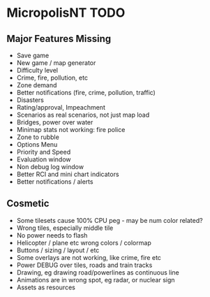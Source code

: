 # MicropolisNT TODO


## Major Features Missing
- Save game
- New game / map generator
- Difficulty level
- Crime, fire, pollution, etc
- Zone demand
- Better notifications (fire, crime, pollution, traffic)
- Disasters
- Rating/approval, Impeachment
- Scenarios as real scenarios, not just map load
- Bridges, power over water
- Minimap stats not working: fire police
- Zone to rubble
- Options Menu
- Priority and Speed
- Evaluation window
- Non debug log window
- Better RCI and mini chart indicators
- Better notifications / alerts


## Cosmetic
- Some tilesets cause 100% CPU peg - may be num color related?
- Wrong tiles, especially middle tile
- No power needs to flash
- Helicopter / plane etc wrong colors / colormap
- Buttons / sizing / layout / etc
- Some overlays are not working, like crime, fire etc
- Power DEBUG over tiles, roads and train tracks
- Drawing, eg drawing road/powerlines as continuous line
- Animations are in wrong spot, eg radar, or nuclear sign
- Assets as resources


